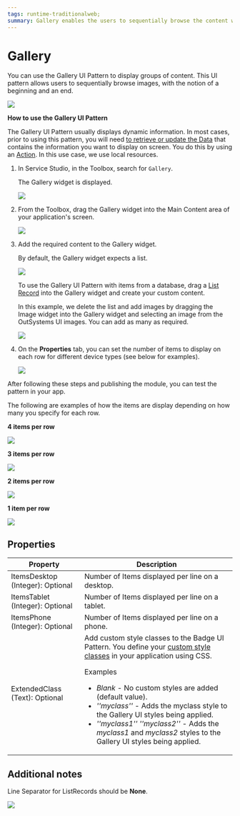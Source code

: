 ```yaml
---
tags: runtime-traditionalweb; 
summary: Gallery enables the users to sequentially browse the content when there are many cards grouped into one or more collections.
---
```


# Gallery

You can use the Gallery UI Pattern to display groups of content. This UI pattern allows users to sequentially browse images, with the notion of a beginning and an end. 

![](<images/gallery-7-ss.png>)

**How to use the Gallery UI Pattern**

The Gallery UI Pattern usually displays dynamic information. In most cases, prior to using this pattern, you will need [to retrieve or update the Data](../../../../data/intro.md) that contains the information you want to display on screen. You do this by using an [Action](../../../../logic/action-web.md). In this use case, we use local resources.

1. In Service Studio, in the Toolbox, search for `Gallery`. 

    The Gallery widget is displayed.

    ![](<images/gallery-8-ss.png>)

1. From the Toolbox, drag the Gallery widget into the Main Content area of your application's screen.

    ![](<images/gallery-9-ss.png>)

1. Add the required content to the Gallery widget. 

    By default, the Gallery widget expects a list.

    ![](<images/gallery-1-ss.png>)

     To use the Gallery UI Pattern with items from a database, drag a [List Record](<../../../../../ref/lang/auto/Class.List Records Widget.final.md>) into the Gallery widget and create your custom content. 

    In this example, we delete the list and add images by dragging the Image widget into the Gallery widget and selecting an image from the OutSystems UI images. You can add as many as required.

    ![](<images/gallery-10-ss.png>)

1. On the **Properties** tab, you can set the number of items to display on each row for different device types (see below for examples).
    
    ![](<images/gallery-6-ss.png>)

After following these steps and publishing the module, you can test the pattern in your app.

The following are examples of how the items are display depending on how many you specify for each row.

**4 items per row**

   ![](<images/gallery-11-ss.png>)

**3 items per row**
    
   ![](<images/gallery-12-ss.png>)

**2 items per row**

   ![](<images/gallery-13-ss.png>)

**1 item per row**

   ![](<images/gallery-14-ss.png>)

## Properties

| **Property** |  **Description** |
|---|---|
| ItemsDesktop (Integer): Optional |  Number of Items displayed per line on a desktop. | 
| ItemsTablet (Integer): Optional |  Number of Items displayed per line on a tablet. | 
| ItemsPhone (Integer): Optional|  Number of Items displayed per line on a phone. |
| ExtendedClass (Text): Optional | Add custom style classes to the Badge UI Pattern. You define your [custom style classes](../../../look-feel/css.md) in your application using CSS. <p>Examples <ul><li>_Blank_ - No custom styles are added (default value).</li><li>_''myclass''_ - Adds the myclass style to the Gallery UI styles being applied.</li><li>_''myclass1'' ''myclass2''_ - Adds the _myclass1_ and _myclass2_ styles to the Gallery UI styles being applied.</li></ul></p> |  


## Additional notes

Line Separator for ListRecords should be **None**.

   ![](<images/gallery-2-ss.png>)
